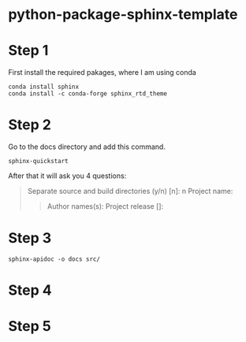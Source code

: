 # python-package-sphinx-template


# Step 1
First install the required pakages, where I am using conda

```
conda install sphinx
conda install -c conda-forge sphinx_rtd_theme
```


# Step 2
Go to the docs directory and add this command.
```
sphinx-quickstart
```
After that it will ask you 4 questions:
> Separate source and build directories (y/n) [n]: n
> Project name:
> > Author names(s):
> > Project release []: 

# Step 3
```
sphinx-apidoc -o docs src/
```


# Step 4


# Step 5

